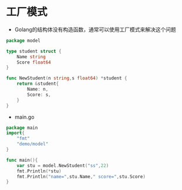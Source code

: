 # 工厂模式

- Golang的结构体没有构造函数，通常可以使用工厂模式来解决这个问题

```go
package model

type student struct {
    Name string
    Score float64
}

func NewStudent(n string,s float64) *student {
    return &student{
        Name: n,
        Score: s,
    }
}
```

- main.go

```go
package main
import{
    "fmt"
    "demo/model"
}

func main(){
    var stu = model.NewStudent("ss",22)
    fmt.Println(*stu)
    fmt.Println("name=",stu.Name," score=",stu.Score)
}
```

